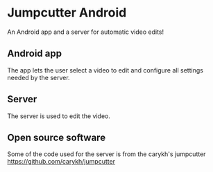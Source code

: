 # Jumpcutter Android
An Android app and a server for automatic video edits!

## Android app
The app lets the user select a video to edit and configure all settings needed by the server.

## Server
The server is used to edit the video.

## Open source software
Some of the code used for the server is from the carykh's jumpcutter https://github.com/carykh/jumpcutter
